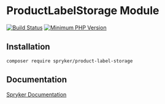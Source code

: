 # ProductLabelStorage Module
[![Build Status](https://travis-ci.org/spryker/product-label-storage.svg)](https://travis-ci.org/spryker/product-label-storage)
[![Minimum PHP Version](https://img.shields.io/badge/php-%3E%3D%207.3-8892BF.svg)](https://php.net/)

## Installation

```
composer require spryker/product-label-storage
```

## Documentation

[Spryker Documentation](https://spryker.github.io)
